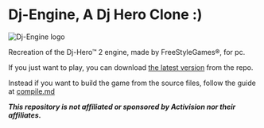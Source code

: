 # Dj-Engine, A Dj Hero Clone :)

![Dj-Engine logo](https://i.imgur.com/FTnUXnr_d.jpg)

Recreation of the Dj-Hero™ 2 engine, made by FreeStyleGames®, for pc.

If you just want to play, you can download [the latest version](https://github.com/MatteoGodzilla/Dj-Engine/releases/latest) from the repo.

Instead if you want to build the game from the source files, follow the guide at [compile.md](./compile.md)

***This repository is not affiliated or sponsored by Activision nor their affiliates.***
